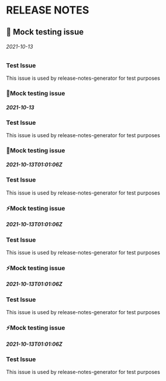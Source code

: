 # RELEASE NOTES

## :rocket: Mock testing issue 
###### 2021-10-13

### Test Issue

This issue is used by release-notes-generator for test purposes


### :rocket:Mock testing issue 
##### 2021-10-13

### Test Issue

This issue is used by release-notes-generator for test purposes


### :rocket:Mock testing issue 
##### 2021-10-13T01:01:06Z

### Test Issue

This issue is used by release-notes-generator for test purposes


### :zap:Mock testing issue 
##### 2021-10-13T01:01:06Z

### Test Issue

This issue is used by release-notes-generator for test purposes


### :zap:Mock testing issue 
##### 2021-10-13T01:01:06Z

### Test Issue

This issue is used by release-notes-generator for test purposes


### :zap:Mock testing issue 
##### 2021-10-13T01:01:06Z

### Test Issue

This issue is used by release-notes-generator for test purposes

